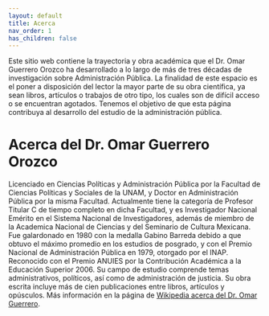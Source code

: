 ```yaml
---
layout: default
title: Acerca
nav_order: 1
has_children: false
---
```


Este sitio web contiene la trayectoria y obra académica que el Dr. Omar Guerrero Orozco ha desarrollado a lo largo de más de tres décadas de investigación sobre Administración Pública. La finalidad de este espacio es el poner a disposición del lector la mayor parte de su obra científica, ya sean libros, artículos o trabajos de otro tipo, los cuales son de difícil acceso o se encuentran agotados. Tenemos el objetivo de que esta página contribuya al desarrollo del estudio de la administración pública.

# Acerca del Dr. Omar Guerrero Orozco

Licenciado en Ciencias Políticas y Administración Pública por la Facultad de Ciencias Políticas y Sociales de la UNAM, y Doctor en Administración Pública por la misma Facultad. Actualmente tiene la categoría de Profesor Titular C de tiempo completo en dicha Facultad, y es Investigador Nacional Emérito en el Sistema Nacional de Investigadores, además de miembro de la Academica Nacional de Ciencias y del Seminario de Cultura Mexicana. Fue galardonado en 1980 con la medalla Gabino Barreda debido a que obtuvo el máximo promedio en los estudios de posgrado, y con el Premio Nacional de Administración Pública en 1979, otorgado por el INAP. Reconocido con el Premio ANUIES por la Contribución Académica a la Educación Superior 2006. Su campo de estudio comprende temas administrativos, políticos, así como de administración de justicia. Su obra escrita incluye más de cien publicaciones entre libros, artículos y opúsculos. Más información en la página de [Wikipedia acerca del Dr. Omar Guerrero](https://es.wikipedia.org/wiki/Omar_Guerrero_Orozco).

